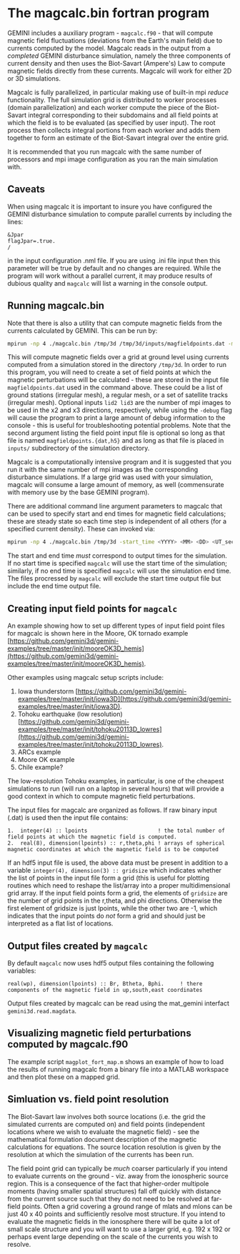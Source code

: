 # The magcalc.bin fortran program

GEMINI includes a auxiliary program - `magcalc.f90` - that will compute magnetic field fluctuations (deviations from the Earth's main field) due to currents computed by the model.  Magcalc reads in the output from a *completed* GEMINI disturbance simulation, namely the three components of current density and then uses the Biot-Savart (Ampere's) Law to compute magnetic fields directly from these currents.  Magcalc will work for either 2D or 3D simulations.

Magcalc is fully parallelized, in particular making use of built-in mpi *reduce* functionality.  The full simulation grid is distributed to worker processes (domain parallelization) and each worker compute the piece of the Biot-Savart integral corresponding to their subdomains and all field points at which the field is to be evaluated (as specified by user input).  The root process then collects integral portions from each worker and adds them together to form an estimate of the Biot-Savart integral over the entire grid.

It is recommended that you run magcalc with the same number of processors and mpi image configuration as you ran the main simulation with.

## Caveats

When using magcalc it is important to insure you have configured the GEMINI disturbance simulation to compute parallel currents by including the lines:

```nml
&Jpar
flagJpar=.true.
/
```

in the input configuration .nml file.  If you are using .ini file input then this parameter will be true by default and no changes are required.  While the program will work without a parallel current, it may produce results of dubious quality and `magcalc` will list a warning in the console output.

## Running magcalc.bin

Note that there is also a utility that can compute magnetic fields from the currents calculated by GEMINI.
This can be run by:

```sh
mpirun -np 4 ./magcalc.bin /tmp/3d /tmp/3d/inputs/magfieldpoints.dat -manual_grid <lid2> <lid3> <-debug>
```

This will compute magnetic fields over a grid at ground level using currents computed from a simulation stored in the directory `/tmp/3d`.  In order to run this program, you will need to create a set of field points at which the magnetic perturbations will be calculated - these are stored in the input file `magfieldpoints.dat` used in the command above.  These could be a list of ground stations (irregular mesh), a regular mesh, or a set of satellite tracks (irregular mesh).  Optional inputs `lid2 lid3` are the number of mpi images to be used in the x2 and x3 directions, respectively, while using the `-debug` flag will cause the program to print a large amount of debug information to the console - this is useful for troubleshooting potential problems.  Note that the second argument listing the field point input file is optional so long as that file is named `magfieldpoints.{dat,h5}` and as long as that file is placed in `inputs/` subdirectory of the simulation directory.

Magcalc is a computationally intensive program and it is suggested that you run it with the same number of mpi images as the corresponding disturbance simulations.  If a large grid was used with your simulation, magcalc will consume a large amount of memory, as well (commensurate with memory use by the base GEMINI program).

There are additional command line argument parameters to magcalc that can be used to specify start and end times for magnetic field calculations; these are steady state so each time step is independent of all others (for a specified current density).  These can invoked via:

```sh
mpirun -np 4 ./magcalc.bin /tmp/3d -start_time <YYYY> <MM> <DD> <UT_seconds> -end_time <YYYY> <MM> <DD> <UT_seconds>
```

The start and end time *must* correspond to output times for the simulation.  If no start time is specified `magcalc` will use the start time of the simulation; similarly, if no end time is specified `magcalc` will use the simulation end time.  The files procressed by `magcalc` will exclude the start time output file but include the end time output file.

## Creating input field points for `magcalc`

An example showing how to set up different types of input field point files for magcalc is shown here in the Moore, OK tornado example [https://github.com/gemini3d/gemini-examples/tree/master/init/mooreOK3D_hemis](https://github.com/gemini3d/gemini-examples/tree/master/init/mooreOK3D_hemis).

Other examples using magcalc setup scripts include:

1. Iowa thunderstorm [https://github.com/gemini3d/gemini-examples/tree/master/init/iowa3D](https://github.com/gemini3d/gemini-examples/tree/master/init/iowa3D).
2. Tohoku earthquake (low resolution) [https://github.com/gemini3d/gemini-examples/tree/master/init/tohoku20113D_lowres](https://github.com/gemini3d/gemini-examples/tree/master/init/tohoku20113D_lowres).
3. ARCs example
4. Moore OK example
5. Chile example?

The low-resolution Tohoku examples, in particular, is one of the cheapest simulations to run (will run on a laptop in several hours) that will provide a good context in which to compute magnetic field perturbations.

The input files for magcalc are organized as follows.  If raw binary input (.dat) is used then the input file contains:

```pseudo
1.  integer(4) :: lpoints                      ! the total number of field points at which the magnetic field is computed.
2.  real(8), dimension(lpoints) :: r,theta,phi ! arrays of spherical magnetic coordinates at which the magnetic field is to be computed
```

If an hdf5 input file is used, the above data must be present in addition to a variable `integer(4), dimension(3) :: gridsize` which indicates whether the list of points in the input file form a grid (this is useful for plotting routines which need to reshape the list/array into a proper multidimensional grid array.  If the input field points form a grid, the elements of `gridsize` are the number of grid points in the r,theta, and phi directions.  Otherwise the first element of gridsize is just lpoints, while the other two are -1, which indicates that the input points do *not* form a grid and should just be interpreted as a flat list of locations.

## Output files created by `magcalc`

By default `magcalc` now uses hdf5 output files containing the following variables:

```pseudo
real(wp), dimension(lpoints) :: Br, Btheta, Bphi.     ! there components of the magnetic field in up,south,east coordinates
```

Output files created by magcalc can be read using the mat_gemini interfact `gemini3d.read.magdata`.


## Visualizing magnetic field perturbations computed by magcalc.f90

The example script `magplot_fort_map.m` shows an example of how to load the results of running magcalc from a binary file into a MATLAB workspace and then plot these on a mapped grid.

<!--
One problematic aspect of magcalc is that you have to input the grid size into both the creation and plotting script and they must be consistent.  The corresponds to setting `ltheta` and `lphi` number of grid point in magnetic longitude and latitude in `gemini3d.model.magcalc()` and `gemini3d.plot.mag_map()`.  If these variables are not set propoerly the plotting program will not be able to read in, sort, and plot the data.  In the future this can be fixed by having magplot read in the grid size information from the input file that was created for the fortran program.
-->

## Simluation vs. field point resolution

The Biot-Savart law involves both source locations (i.e. the grid the simulated currents are computed on) and field points (independent locations where we wish to evaluate the magnetic field) - see the mathematical formulation document description of the magnetic calculations for equations.  The source location resolution is given by the resolution at which the simulation of the currents has been run.

The field point grid can typically be *much* coarser particularly if you intend to evaluate currents on the ground - viz. away from the ionospheric source region.  This is a consequence of the fact that higher-order multipole moments (having smaller spatial structures) fall off quickly with distance from the current source such that they do not need to be resolved at far-field points.  Often a grid covering a ground range of mlats and mlons can be just 40 x 40 points and sufficiently resolve most structure.  If you intend to evaluate the magnetic fields in the ionosphere there will be quite a lot of small scale structure and you will want to use a larger grid, e.g. 192 x 192 or perhaps event large depending on the scale of the currents you wish to resolve.


<!--- MZ may add this later
## Example HPC queue submission script

-->
